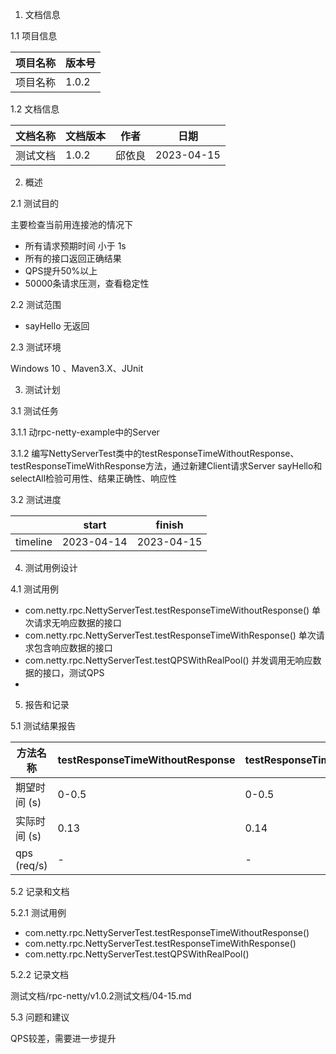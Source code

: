 1. 文档信息

1.1 项目信息

|项目名称| 版本号   |
|---|-------|
|项目名称| 1.0.2 |


1.2 文档信息

|文档名称| 文档版本  | 作者  | 日期         |
|---|-------|-----|------------|
|测试文档| 1.0.2 | 邱依良 | 2023-04-15 |


2. 概述

2.1 测试目的

主要检查当前用连接池的情况下
- 所有请求预期时间 小于 1s
- 所有的接口返回正确结果
- QPS提升50%以上
- 50000条请求压测，查看稳定性

2.2 测试范围

- sayHello 无返回

2.3 测试环境

Windows 10 、Maven3.X、JUnit


3. 测试计划

3.1 测试任务

3.1.1 动rpc-netty-example中的Server

3.1.2 编写NettyServerTest类中的testResponseTimeWithoutResponse、testResponseTimeWithResponse方法，通过新建Client请求Server
sayHello和selectAll检验可用性、结果正确性、响应性

3.2 测试进度

|          | start      | finish     |
|----------|------------|------------|
| timeline | 2023-04-14 | 2023-04-15 |

4. 测试用例设计

4.1 测试用例

- com.netty.rpc.NettyServerTest.testResponseTimeWithoutResponse() 单次请求无响应数据的接口
- com.netty.rpc.NettyServerTest.testResponseTimeWithResponse()   单次请求包含响应数据的接口
- com.netty.rpc.NettyServerTest.testQPSWithRealPool() 并发调用无响应数据的接口，测试QPS
- 
5. 报告和记录

5.1 测试结果报告

| 方法名称        | testResponseTimeWithoutResponse | testResponseTimeWithResponse | testQPSWithRealPool |
|-------------|---------------------------------|------------------------------|---------------------|
| 期望时间 (s)    | 0-0.5                           | 0-0.5                        | 60-180              |
| 实际时间 (s)    | 0.13                            | 0.14                         | 173                 |
| qps (req/s) | -                               | -                            | 2892                |



5.2 记录和文档

5.2.1 测试用例
- com.netty.rpc.NettyServerTest.testResponseTimeWithoutResponse()
- com.netty.rpc.NettyServerTest.testResponseTimeWithResponse()
- com.netty.rpc.NettyServerTest.testQPSWithRealPool()

5.2.2 记录文档

测试文档/rpc-netty/v1.0.2测试文档/04-15.md

5.3 问题和建议

QPS较差，需要进一步提升
